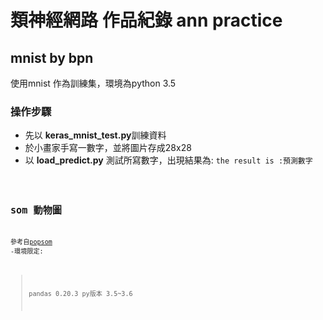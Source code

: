 # 類神經網路 作品紀錄 ann practice

## mnist  by bpn
使用mnist 作為訓練集，環境為python 3.5


### 操作步驟
- 先以 **keras_mnist_test.py**訓練資料 
- 於小畫家手寫一數字，並將圖片存成28x28 
- 以 **load_predict.py** 測試所寫數字，出現結果為: 
<code>the result is :預測數字 <code>


## som 動物圖
參考自[popsom](https://github.com/njali2001/popsom)
-環境限定:
> pandas 0.20.3
> py版本 3.5~3.6
